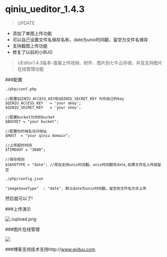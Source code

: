qiniu_ueditor_1.4.3
===================

>UPDATE

 - 添加了单图上传功能
 - 可以自己设置文件名保存名称，date为unix时间戳，留空为文件名保存
 - 支持截图上传功能
 - 修复了以前的小BUG

>UEditor1.4.3版本-直接上传视频、附件、图片到七牛云存储，并且支持图片在线管理功能

###配置

`./php/conf.php`

	//配置$QINIU_ACCESS_KEY和$QINIU_SECRET_KEY 为你自己的key
	$QINIU_ACCESS_KEY	= 'your akey';
	$QINIU_SECRET_KEY	= 'your skey';
	
	//配置bucket为你的bucket
	$BUCKET = "your bucket";
	
	//配置你的域名访问地址
	$HOST  = "your qiniu domain";

	//上传超时时间
	$TIMEOUT = "3600";
	
	//保存规则
	$SAVETYPE = "date"; //现在支持unix时间戳，unix时间戳写date,如果文件名上传就留空

`./php/config.json`

	"imageSaveType"  : "date", 默认date为unix时间戳，留空则文件名方式上传


然后就可以了!

###上传演示

![./upload.png](./upload.png)

###图片在线管理

![](./manage.png)

###博客支持技术支持http://www.widuu.com